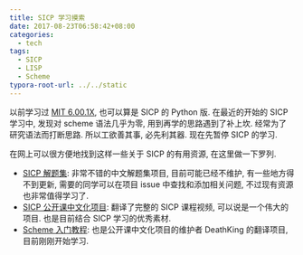 ```yaml
---
title: SICP 学习摸索
date: 2017-08-23T06:58:42+08:00
categories:
  - tech
tags:
  - SICP
  - LISP
  - Scheme
typora-root-url: ../../static
---
```


以前学习过 [MIT 6.00.1X](http://www.xuetangx.com/courses/course-v1:MITx+6_00_1x+2015_T2/info), 也可以算是 SICP 的 Python 版. 在最近的开始的 SICP
学习中, 发现对 scheme 语法几乎为零, 用到再学的思路遇到了补上坎. 经常为了研究语法而打断思路. 所以工欲善其事, 必先利其器. 现在先暂停 SICP 的学习.

在网上可以很方便地找到这样一些关于 SICP 的有用资源, 在这里做一下罗列.

- [SICP 解题集](https://sicp.readthedocs.io/en/latest/index.html): 非常不错的中文解题集项目, 目前可能已经不维护, 有一些地方得不到更新,
  需要的同学可以在项目 issue 中查找和添加相关问题, 不过现有资源也非常值得学习了.
- [SICP 公开课中文化项目](https://github.com/DeathKing/Learning-SICP): 翻译了完整的 SICP 课程视频, 可以说是一个伟大的项目. 也是目前结合 SICP
  学习的优秀素材.
- [Scheme 入门教程](https://deathking.github.io/yast-cn/index.html): 也是公开课中文化项目的维护者 DeathKing 的翻译项目, 目前刚刚开始学习.


